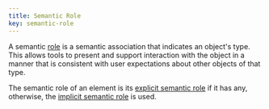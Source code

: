 ```yaml
---
title: Semantic Role
key: semantic-role
---
```


A semantic [role](https://www.w3.org/TR/wai-aria-1.1/#dfn-role) is a semantic association that indicates an object's type. This allows tools to present and support interaction with the object in a manner that is consistent with user expectations about other objects of that type.

The semantic role of an element is its [explicit semantic role](#explicit-role) if it has any, otherwise, the [implicit semantic role](#implicit-role) is used.

